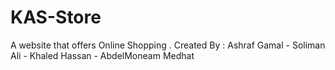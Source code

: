 # KAS-Store
A website that offers Online Shopping .
Created By :
Ashraf Gamal - Soliman Ali - Khaled Hassan - AbdelMoneam Medhat
